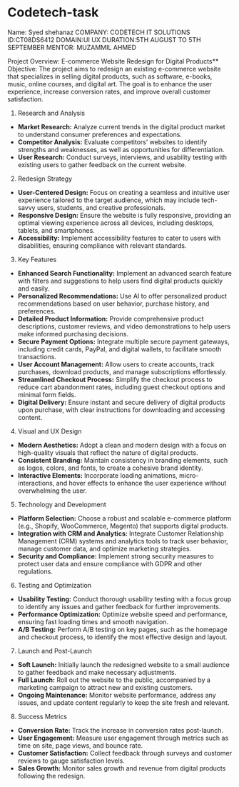 # Codetech-task
Name: Syed shehanaz 
COMPANY: CODETECH IT SOLUTIONS 
ID:CT08DS6412
DOMAIN:UI UX
DURATION:5TH AUGUST TO 5TH SEPTEMBER 
MENTOR: MUZAMMIL AHMED 


Project Overview: E-commerce Website Redesign for Digital Products**
Objective:
The project aims to redesign an existing e-commerce website that specializes in selling digital products, such as software, e-books, music, online courses, and digital art. The goal is to enhance the user experience, increase conversion rates, and improve overall customer satisfaction.
1. Research and Analysis
- **Market Research:** Analyze current trends in the digital product market to understand consumer preferences and expectations.
- **Competitor Analysis:** Evaluate competitors’ websites to identify strengths and weaknesses, as well as opportunities for differentiation.
- **User Research:** Conduct surveys, interviews, and usability testing with existing users to gather feedback on the current website.

2. Redesign Strategy
- **User-Centered Design:** Focus on creating a seamless and intuitive user experience tailored to the target audience, which may include tech-savvy users, students, and creative professionals.
- **Responsive Design:** Ensure the website is fully responsive, providing an optimal viewing experience across all devices, including desktops, tablets, and smartphones.
- **Accessibility:** Implement accessibility features to cater to users with disabilities, ensuring compliance with relevant standards.

3. Key Features
- **Enhanced Search Functionality:** Implement an advanced search feature with filters and suggestions to help users find digital products quickly and easily.
- **Personalized Recommendations:** Use AI to offer personalized product recommendations based on user behavior, purchase history, and preferences.
- **Detailed Product Information:** Provide comprehensive product descriptions, customer reviews, and video demonstrations to help users make informed purchasing decisions.
- **Secure Payment Options:** Integrate multiple secure payment gateways, including credit cards, PayPal, and digital wallets, to facilitate smooth transactions.
- **User Account Management:** Allow users to create accounts, track purchases, download products, and manage subscriptions effortlessly.
- **Streamlined Checkout Process:** Simplify the checkout process to reduce cart abandonment rates, including guest checkout options and minimal form fields.
- **Digital Delivery:** Ensure instant and secure delivery of digital products upon purchase, with clear instructions for downloading and accessing content.

4. Visual and UX Design
- **Modern Aesthetics:** Adopt a clean and modern design with a focus on high-quality visuals that reflect the nature of digital products.
- **Consistent Branding:** Maintain consistency in branding elements, such as logos, colors, and fonts, to create a cohesive brand identity.
- **Interactive Elements:** Incorporate loading animations, micro-interactions, and hover effects to enhance the user experience without overwhelming the user.

5. Technology and Development
- **Platform Selection:** Choose a robust and scalable e-commerce platform (e.g., Shopify, WooCommerce, Magento) that supports digital products.
- **Integration with CRM and Analytics:** Integrate Customer Relationship Management (CRM) systems and analytics tools to track user behavior, manage customer data, and optimize marketing strategies.
- **Security and Compliance:** Implement strong security measures to protect user data and ensure compliance with GDPR and other regulations.

6. Testing and Optimization
- **Usability Testing:** Conduct thorough usability testing with a focus group to identify any issues and gather feedback for further improvements.
- **Performance Optimization:** Optimize website speed and performance, ensuring fast loading times and smooth navigation.
- **A/B Testing:** Perform A/B testing on key pages, such as the homepage and checkout process, to identify the most effective design and layout.

7. Launch and Post-Launch
- **Soft Launch:** Initially launch the redesigned website to a small audience to gather feedback and make necessary adjustments.
- **Full Launch:** Roll out the website to the public, accompanied by a marketing campaign to attract new and existing customers.
- **Ongoing Maintenance:** Monitor website performance, address any issues, and update content regularly to keep the site fresh and relevant.

8. Success Metrics
- **Conversion Rate:** Track the increase in conversion rates post-launch.
- **User Engagement:** Measure user engagement through metrics such as time on site, page views, and bounce rate.
- **Customer Satisfaction:** Collect feedback through surveys and customer reviews to gauge satisfaction levels.
- **Sales Growth:** Monitor sales growth and revenue from digital products following the redesign.

